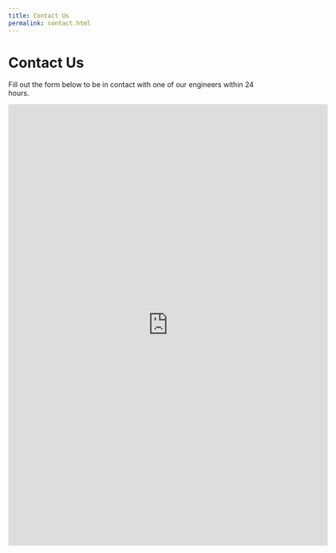 ```yaml
---
title: Contact Us
permalink: contact.html
---
```


# Contact Us 

Fill out the form below to be in contact with one of our engineers within 24 hours.

<iframe src="https://docs.google.com/forms/d/e/1FAIpQLSdaAf_pPgEXBFahk6SLsyrv63pNMxgCNiMMQtU7AmYtp5T_Nw/viewform?embedded=true" width="640" height="884" frameborder="0" marginheight="0" marginwidth="0">Loading...</iframe>